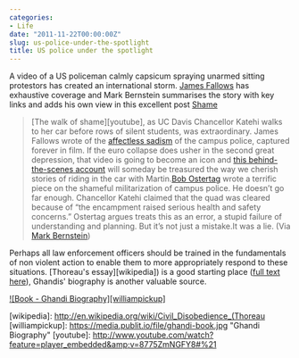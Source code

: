 ```yaml
---
categories:
- Life
date: "2011-11-22T00:00:00Z"
slug: us-police-under-the-spotlight
title: US police under the spotlight
---
```

A video of a US policeman calmly capsicum spraying unarmed sitting protestors has created an international storm. [James Fallows][theatlantic] has exhaustive coverage and Mark Bernstein summarises the story with key links and adds his own view in this excellent post&#xa0;[Shame][markbernstein]

> [The walk of shame][youtube], as UC Davis Chancellor Katehi walks to her car before rows of silent students, was extraordinary. James Fallows wrote of the [affectless sadism][theatlantic 2] of the campus police, captured forever in film. If the euro collapse does usher in the second great depression, that video is going to become an icon and [this behind-the-scenes account][cahouse] will someday be treasured the way we cherish stories of riding in the car with Martin.[Bob Ostertag][huffingtonpost] wrote a terrific piece on the shameful militarization of campus police. He doesn&#x2019;t go far enough. Chancellor Katehi claimed that the quad was cleared because of &#x201c;the encampment raised serious health and safety concerns.&#x201d; Ostertag argues treats this as an error, a stupid failure of understanding and planning. But it&#x2019;s not just a mistake.It was a lie.
(Via [Mark Bernstein][markbernstein 2])  
  
Perhaps all law enforcement officers should be trained in the fundamentals of non violent action to enable them to more appropriately respond to these situations. [Thoreau's essay][wikipedia]) is a good starting place ([full text here][eserver]), Ghandis' biography is another valuable source.  

[![Book - Ghandi Biography][williampickup]][amazon]

[amazon]: http://www.amazon.com/Autobiography-Story-My-Experiments-Truth-ebook/dp/B001EWEB5I/ref=sr_1_6?sr=8-6&amp;ie=UTF8&amp;keywords=ghandi%2Bbiography&amp;tag=slowlane-20&amp;qid=1413885501 "Book at Amazon"
[cahouse]: http://cahouse.org/Weblog/?p=160
[eserver]: http://thoreau.eserver.org/civil1.html
[huffingtonpost]: http://www.huffingtonpost.com/bob-ostertag/uc-davis-protest_b_1103039.html
[markbernstein]: http://www.markbernstein.org/Nov11/Shame.html
[markbernstein 2]: http://markbernstein.org/
[theatlantic]: http://www.theatlantic.com/james-fallows/
[theatlantic 2]: http://www.theatlantic.com/national/archive/2011/11/pepper-spray-brutality-at-uc-davis/248764/
[wikipedia]: http://en.wikipedia.org/wiki/Civil_Disobedience_(Thoreau
[williampickup]: https://media.publit.io/file/ghandi-book.jpg "Ghandi Biography"
[youtube]: http://www.youtube.com/watch?feature=player_embedded&amp;v=8775ZmNGFY8#%21
